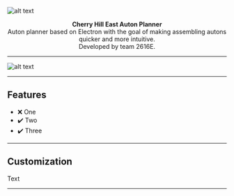 ![alt text](http://gdurl.com/x7zB "Cherry Hill East Auton Planner")
<p align="center">
  <b>Cherry Hill East Auton Planner<br/></b>
  Auton planner based on Electron with the goal of making assembling autons quicker and more intuitive.<br/>
  Developed by team 2616E.
</p>

---

![alt text](https://i.imgur.com/3mfyORN.png "Page Example")

---
## Features

* ❌ One
* ✔️ Two
* ✔️ Three

---
## Customization

Text

---
